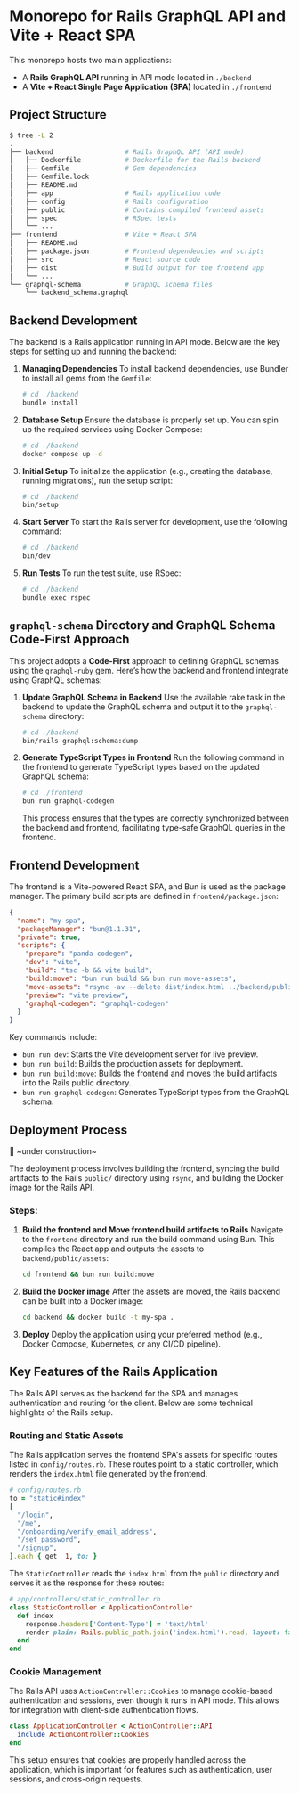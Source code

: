 # Monorepo for Rails GraphQL API and Vite + React SPA

This monorepo hosts two main applications:
- A **Rails GraphQL API** running in API mode located in `./backend`
- A **Vite + React Single Page Application (SPA)** located in `./frontend`

## Project Structure

```bash
$ tree -L 2
.
├── backend                  # Rails GraphQL API (API mode)
│   ├── Dockerfile           # Dockerfile for the Rails backend
│   ├── Gemfile              # Gem dependencies
│   ├── Gemfile.lock
│   ├── README.md
│   ├── app                  # Rails application code
│   ├── config               # Rails configuration
│   ├── public               # Contains compiled frontend assets
│   ├── spec                 # RSpec tests
│   └── ...
├── frontend                 # Vite + React SPA
│   ├── README.md
│   ├── package.json         # Frontend dependencies and scripts
│   ├── src                  # React source code
│   ├── dist                 # Build output for the frontend app
│   └── ...
└── graphql-schema           # GraphQL schema files
    └── backend_schema.graphql
```

## Backend Development

The backend is a Rails application running in API mode. Below are the key steps for setting up and running the backend:

1. **Managing Dependencies**
   To install backend dependencies, use Bundler to install all gems from the `Gemfile`:
   ```bash
   # cd ./backend
   bundle install
   ```

2. **Database Setup**
   Ensure the database is properly set up. You can spin up the required services using Docker Compose:
   ```bash
   # cd ./backend
   docker compose up -d
   ```

3. **Initial Setup**
   To initialize the application (e.g., creating the database, running migrations), run the setup script:
   ```bash
   # cd ./backend
   bin/setup
   ```

4. **Start Server**
   To start the Rails server for development, use the following command:
   ```bash
   # cd ./backend
   bin/dev
   ```

5. **Run Tests**
   To run the test suite, use RSpec:
   ```bash
   # cd ./backend
   bundle exec rspec
   ```

## `graphql-schema` Directory and GraphQL Schema Code-First Approach

This project adopts a **Code-First** approach to defining GraphQL schemas using the `graphql-ruby` gem. Here’s how the backend and frontend integrate using GraphQL schemas:

1. **Update GraphQL Schema in Backend**
   Use the available rake task in the backend to update the GraphQL schema and output it to the `graphql-schema` directory:
   ```bash
   # cd ./backend
   bin/rails graphql:schema:dump
   ```

2. **Generate TypeScript Types in Frontend**
   Run the following command in the frontend to generate TypeScript types based on the updated GraphQL schema:
   ```bash
   # cd ./frontend
   bun run graphql-codegen
   ```

   This process ensures that the types are correctly synchronized between the backend and frontend, facilitating type-safe GraphQL queries in the frontend.

## Frontend Development

The frontend is a Vite-powered React SPA, and Bun is used as the package manager. The primary build scripts are defined in `frontend/package.json`:

```json
{
  "name": "my-spa",
  "packageManager": "bun@1.1.31",
  "private": true,
  "scripts": {
    "prepare": "panda codegen",
    "dev": "vite",
    "build": "tsc -b && vite build",
    "build:move": "bun run build && bun run move-assets",
    "move-assets": "rsync -av --delete dist/index.html ../backend/public/ && rsync -av --delete dist/assets/ ../backend/public/assets/ && touch ../backend/public/assets/.keep",
    "preview": "vite preview",
    "graphql-codegen": "graphql-codegen"
  }
}
```

Key commands include:
- `bun run dev`: Starts the Vite development server for live preview.
- `bun run build`: Builds the production assets for deployment.
- `bun run build:move`: Builds the frontend and moves the build artifacts into the Rails public directory.
- `bun run graphql-codegen`: Generates TypeScript types from the GraphQL schema.

## Deployment Process

🚧 ~under construction~

The deployment process involves building the frontend, syncing the build artifacts to the Rails `public/` directory using `rsync`, and building the Docker image for the Rails API.

### Steps:

1. **Build the frontend and Move frontend build artifacts to Rails**
   Navigate to the `frontend` directory and run the build command using Bun. This compiles the React app and outputs the assets to `backend/public/assets`:
   ```bash
   cd frontend && bun run build:move
   ```

2. **Build the Docker image**
   After the assets are moved, the Rails backend can be built into a Docker image:
   ```bash
   cd backend && docker build -t my-spa .
   ```

3. **Deploy**
   Deploy the application using your preferred method (e.g., Docker Compose, Kubernetes, or any CI/CD pipeline).

## Key Features of the Rails Application

The Rails API serves as the backend for the SPA and manages authentication and routing for the client. Below are some technical highlights of the Rails setup.

### Routing and Static Assets

The Rails application serves the frontend SPA's assets for specific routes listed in `config/routes.rb`. These routes point to a static controller, which renders the `index.html` file generated by the frontend.

```ruby
# config/routes.rb
to = "static#index"
[
  "/login",
  "/me",
  "/onboarding/verify_email_address",
  "/set_password",
  "/signup",
].each { get _1, to: }
```

The `StaticController` reads the `index.html` from the `public` directory and serves it as the response for these routes:

```ruby
# app/controllers/static_controller.rb
class StaticController < ApplicationController
  def index
    response.headers['Content-Type'] = 'text/html'
    render plain: Rails.public_path.join('index.html').read, layout: false
  end
end
```

### Cookie Management

The Rails API uses `ActionController::Cookies` to manage cookie-based authentication and sessions, even though it runs in API mode. This allows for integration with client-side authentication flows.

```ruby
class ApplicationController < ActionController::API
  include ActionController::Cookies
end
```

This setup ensures that cookies are properly handled across the application, which is important for features such as authentication, user sessions, and cross-origin requests.
